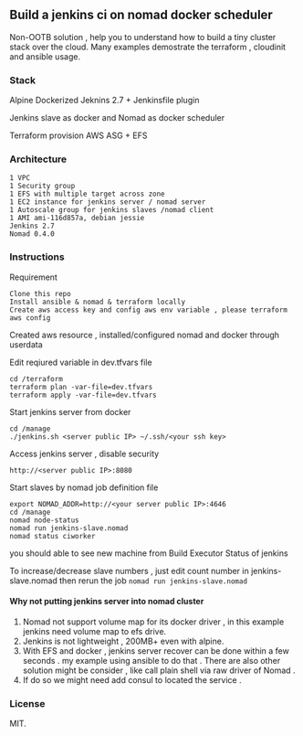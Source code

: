 
## Build a jenkins ci  on nomad docker scheduler

Non-OOTB solution , help you to understand how to build a tiny cluster stack over the cloud. Many examples demostrate the terraform , cloudinit and ansible usage.


### Stack 
Alpine Dockerized Jeknins 2.7 + Jenkinsfile plugin

Jenkins slave as docker and Nomad as docker scheduler

Terraform provision AWS ASG + EFS

### Architecture
```
1 VPC
1 Security group
1 EFS with multiple target across zone 
1 EC2 instance for jenkins server / nomad server
1 Autoscale group for jenkins slaves /nomad client
1 AMI ami-116d857a, debian jessie
Jenkins 2.7
Nomad 0.4.0 
```

### Instructions

Requirement
```
Clone this repo 
Install ansible & nomad & terraform locally 
Create aws access key and config aws env variable , please terraform aws config
```


Created aws resource , installed/configured  nomad and docker through userdata

Edit reqiured variable in dev.tfvars file
```
cd /terraform
terraform plan -var-file=dev.tfvars
terraform apply -var-file=dev.tfvars
```

Start jenkins server from docker

```
cd /manage
./jenkins.sh <server public IP> ~/.ssh/<your ssh key>
```

Access jenkins server , disable security

`http://<server public IP>:8080`
 
Start slaves by nomad job definition file
```
export NOMAD_ADDR=http://<your server public IP>:4646
cd /manage
nomad node-status
nomad run jenkins-slave.nomad
nomad status ciworker
```

you should able to see new machine from Build Executor Status of jenkins

To increase/decrease slave numbers , just edit count number in jenkins-slave.nomad then rerun the job `nomad run jenkins-slave.nomad`


#### Why not putting jenkins server into nomad cluster
1. Nomad not support volume map for its docker driver , in this example jenkins need volume map to efs drive.
2. Jenkins is not lightweight , 200MB+ even with alpine.
3. With EFS and docker , jenkins server recover can be done within a few seconds . my example using ansible to do that . There are also other solution might be consider , like call plain shell via raw driver of Nomad .   
4. If do so we might need add consul to located the service . 

### License
MIT.
